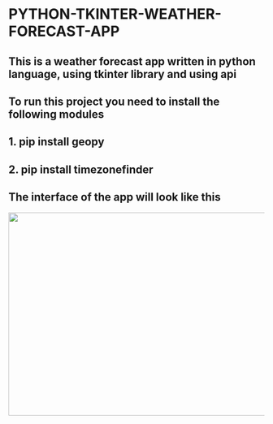 <h1>PYTHON-TKINTER-WEATHER-FORECAST-APP</h1>
<h2>This is a weather forecast app written in python language, using tkinter library and using api</h2>
<h2>To run this project you need to install the following modules</h2>
<h2>1. pip install geopy </h2>
<h2>2. pip install timezonefinder </h2>
<h2>The interface of the app will look like this</h2>
<img src="https://user-images.githubusercontent.com/71707454/236126796-85157bc3-d740-4ed7-92a0-814ce41c81b2.png" width="600px" height="400px">

